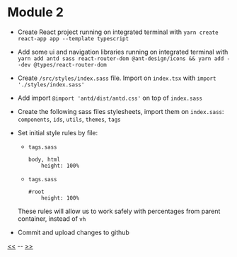 # Module 2

- Create React project running on integrated terminal with `yarn create react-app app --template typescript`

- Add some ui and navigation libraries running on integrated terminal with `yarn add antd sass react-router-dom @ant-design/icons && yarn add --dev @types/react-router-dom`

- Create `/src/styles/index.sass` file. Import on `index.tsx` with `import './styles/index.sass'`

- Add import `@import 'antd/dist/antd.css'` on top of `index.sass`

- Create the following sass files stylesheets, import them on `index.sass`: `components`, `ids`, `utils`, `themes`, `tags`

- Set initial style rules by file:

  - `tags.sass`

    ```
    body, html
    	height: 100%
    ```
  
  - `tags.sass`

    ```
    #root
    	height: 100%
    ```
    
  These rules will allow us to work safely with percentages from parent container, instead of `vh`

- Commit and upload changes to github


[<<](https://github.com/xtealer/react-101/blob/main/lessons/module-1.md) -- [>>](https://github.com/xtealer/react-101/blob/main/lessons/module-3.md)
